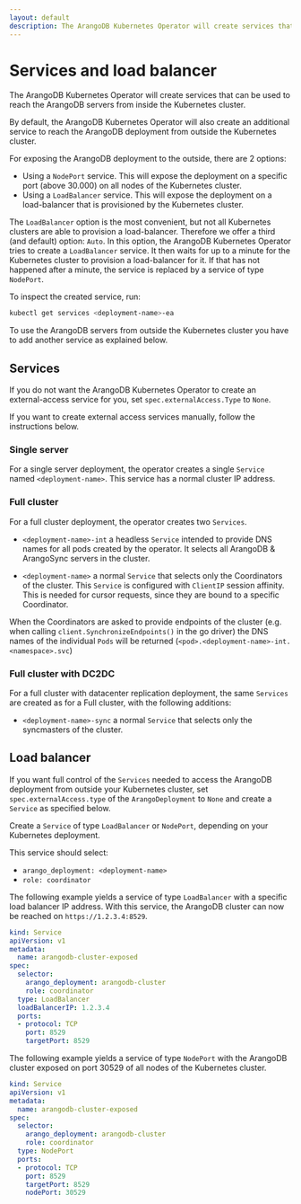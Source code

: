 ```yaml
---
layout: default
description: The ArangoDB Kubernetes Operator will create services that can be used to reach the ArangoDB servers from inside the Kubernetes cluster
---
```

# Services and load balancer

The ArangoDB Kubernetes Operator will create services that can be used to
reach the ArangoDB servers from inside the Kubernetes cluster.

By default, the ArangoDB Kubernetes Operator will also create an additional
service to reach the ArangoDB deployment from outside the Kubernetes cluster.

For exposing the ArangoDB deployment to the outside, there are 2 options:

- Using a `NodePort` service. This will expose the deployment on a specific port (above 30.000)
  on all nodes of the Kubernetes cluster.
- Using a `LoadBalancer` service. This will expose the deployment on a load-balancer
  that is provisioned by the Kubernetes cluster.

The `LoadBalancer` option is the most convenient, but not all Kubernetes clusters
are able to provision a load-balancer. Therefore we offer a third (and default) option: `Auto`.
In this option, the ArangoDB Kubernetes Operator tries to create a `LoadBalancer`
service. It then waits for up to a minute for the Kubernetes cluster to provision
a load-balancer for it. If that has not happened after a minute, the service
is replaced by a service of type `NodePort`.

To inspect the created service, run:

```bash
kubectl get services <deployment-name>-ea
```

To use the ArangoDB servers from outside the Kubernetes cluster
you have to add another service as explained below.

## Services

If you do not want the ArangoDB Kubernetes Operator to create an external-access
service for you, set `spec.externalAccess.Type` to `None`.

If you want to create external access services manually, follow the instructions below.

### Single server

For a single server deployment, the operator creates a single
`Service` named `<deployment-name>`. This service has a normal cluster IP
address.

### Full cluster

For a full cluster deployment, the operator creates two `Services`.

- `<deployment-name>-int` a headless `Service` intended to provide
  DNS names for all pods created by the operator.
  It selects all ArangoDB & ArangoSync servers in the cluster.

- `<deployment-name>` a normal `Service` that selects only the Coordinators
  of the cluster. This `Service` is configured with `ClientIP` session
  affinity. This is needed for cursor requests, since they are bound to
  a specific Coordinator.

When the Coordinators are asked to provide endpoints of the cluster
(e.g. when calling `client.SynchronizeEndpoints()` in the go driver)
the DNS names of the individual `Pods` will be returned
(`<pod>.<deployment-name>-int.<namespace>.svc`)

### Full cluster with DC2DC

For a full cluster with datacenter replication deployment,
the same `Services` are created as for a Full cluster, with the following
additions:

- `<deployment-name>-sync` a normal `Service` that selects only the syncmasters
  of the cluster.

## Load balancer

If you want full control of the `Services` needed to access the ArangoDB deployment
from outside your Kubernetes cluster, set `spec.externalAccess.type` of the `ArangoDeployment` to `None`
and create a `Service` as specified below.

Create  a `Service` of type `LoadBalancer` or `NodePort`, depending on your
Kubernetes deployment.

This service should select:

- `arango_deployment: <deployment-name>`
- `role: coordinator`

The following example yields a service of type `LoadBalancer` with a specific
load balancer IP address.
With this service, the ArangoDB cluster can now be reached on `https://1.2.3.4:8529`.

```yaml
kind: Service
apiVersion: v1
metadata:
  name: arangodb-cluster-exposed
spec:
  selector:
    arango_deployment: arangodb-cluster
    role: coordinator
  type: LoadBalancer
  loadBalancerIP: 1.2.3.4
  ports:
  - protocol: TCP
    port: 8529
    targetPort: 8529
```

The following example yields a service of type `NodePort` with the ArangoDB
cluster exposed on port 30529 of all nodes of the Kubernetes cluster.

```yaml
kind: Service
apiVersion: v1
metadata:
  name: arangodb-cluster-exposed
spec:
  selector:
    arango_deployment: arangodb-cluster
    role: coordinator
  type: NodePort
  ports:
  - protocol: TCP
    port: 8529
    targetPort: 8529
    nodePort: 30529
```
